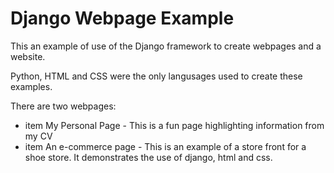 # Django Webpage Example
This an example of use of the Django framework to create webpages and a website. 

Python, HTML and CSS were the only langusages used to create these examples. 

There are two webpages: 
* item My Personal Page - This is a fun page highlighting information from my CV
* item An e-commerce page - This is an example of a store front for a shoe store. It demonstrates the use of django, html and css.
